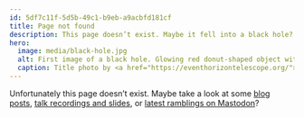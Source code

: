 ```yaml
---
id: 5df7c11f-5d5b-49c1-b9eb-a9acbfd181cf
title: Page not found
description: This page doesn’t exist. Maybe it fell into a black hole?
hero:
  image: media/black-hole.jpg
  alt: First image of a black hole. Glowing red donut-shaped object with yellow-white highlights. Pitch-black background.
  caption: Title photo by <a href="https://eventhorizontelescope.org/">EHT Collaboration</a> on <a href="https://www.eso.org/public/images/eso1907a/">ESO</a>.
---
```


Unfortunately this page doesn’t exist. Maybe take a look at some [blog posts](/blog/), [talk recordings and slides](/talks/), or [latest ramblings on Mastodon](https://mastodon.social/@mvsde)?
